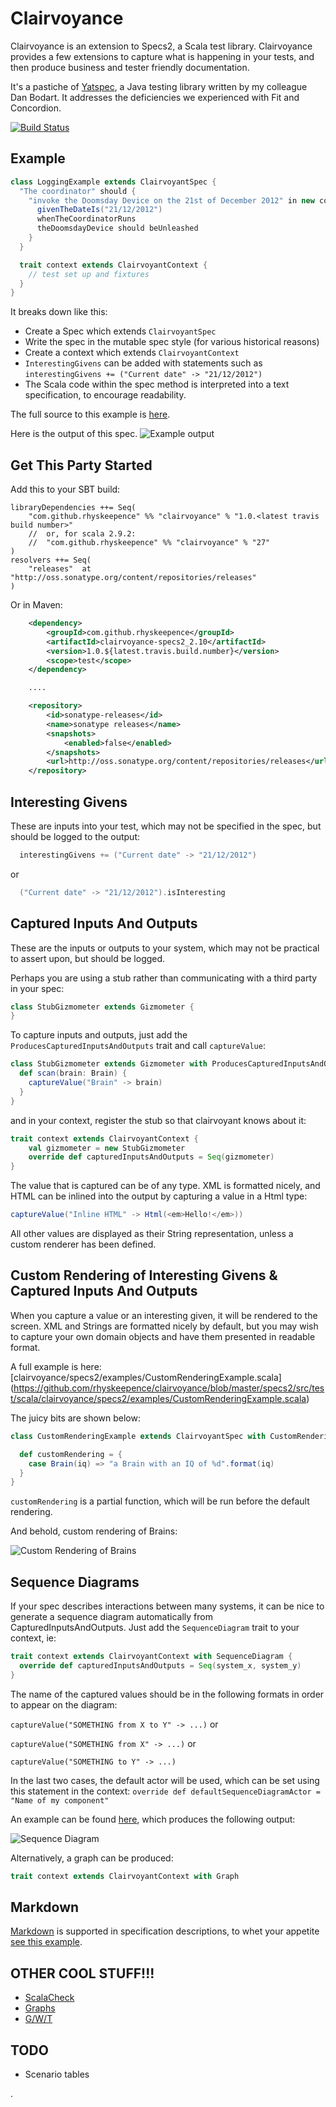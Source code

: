 Clairvoyance
============

Clairvoyance is an extension to Specs2, a Scala test library. Clairvoyance provides a few extensions to capture what is
happening in your tests, and then produce business and tester friendly documentation.

It's a pastiche of [Yatspec](http://code.google.com/p/yatspec), a Java testing library written by my colleague Dan
Bodart. It addresses the deficiencies we experienced with Fit and Concordion.

[![Build Status](https://secure.travis-ci.org/rhyskeepence/clairvoyance.svg)](http://travis-ci.org/rhyskeepence/clairvoyance)

Example
-------

```scala
class LoggingExample extends ClairvoyantSpec {
  "The coordinator" should {
    "invoke the Doomsday Device on the 21st of December 2012" in new context {
      givenTheDateIs("21/12/2012")
      whenTheCoordinatorRuns
      theDoomsdayDevice should beUnleashed
    }
  }

  trait context extends ClairvoyantContext {
    // test set up and fixtures
  }
}
```

It breaks down like this:

* Create a Spec which extends `ClairvoyantSpec`
* Write the spec in the mutable spec style (for various historical reasons)
* Create a context which extends `ClairvoyantContext`
* `InterestingGivens` can be added with statements such as `interestingGivens += ("Current date" -> "21/12/2012")`
* The Scala code within the spec method is interpreted into a text specification, to encourage readability.

The full source to this example is [here](https://github.com/rhyskeepence/clairvoyance/blob/master/specs2/src/test/scala/clairvoyance/specs2/examples/LoggingExample.scala).

Here is the output of this spec.
![Example output](http://github.com/rhyskeepence/clairvoyance/raw/master/doc/example-output.jpg)

Get This Party Started
----------------------

Add this to your SBT build:

    libraryDependencies ++= Seq(
        "com.github.rhyskeepence" %% "clairvoyance" % "1.0.<latest travis build number>"
        //  or, for scala 2.9.2: 
        //  "com.github.rhyskeepence" %% "clairvoyance" % "27"
    )
    resolvers ++= Seq(
        "releases"  at "http://oss.sonatype.org/content/repositories/releases"
    )

Or in Maven:

```xml
    <dependency>
        <groupId>com.github.rhyskeepence</groupId>
        <artifactId>clairvoyance-specs2_2.10</artifactId>
        <version>1.0.${latest.travis.build.number}</version>
        <scope>test</scope>
    </dependency>

    ....

    <repository>
        <id>sonatype-releases</id>
        <name>sonatype releases</name>
        <snapshots>
            <enabled>false</enabled>
        </snapshots>
        <url>http://oss.sonatype.org/content/repositories/releases</url>
    </repository>
```

Interesting Givens
------------------

These are inputs into your test, which may not be specified in the spec, but should be logged to the output:

```scala
  interestingGivens += ("Current date" -> "21/12/2012")
```

or

```scala
  ("Current date" -> "21/12/2012").isInteresting
```


Captured Inputs And Outputs
---------------------------

These are the inputs or outputs to your system, which may not be practical to assert upon, but should be logged.

Perhaps you are using a stub rather than communicating with a third party in your spec:

```scala
class StubGizmometer extends Gizmometer {
}
```

To capture inputs and outputs, just add the `ProducesCapturedInputsAndOutputs` trait and call `captureValue`:

```scala
class StubGizmometer extends Gizmometer with ProducesCapturedInputsAndOutputs {
  def scan(brain: Brain) {
    captureValue("Brain" -> brain)
  }
}
```

and in your context, register the stub so that clairvoyant knows about it:

```scala
trait context extends ClairvoyantContext {
    val gizmometer = new StubGizmometer
    override def capturedInputsAndOutputs = Seq(gizmometer)
}
```

The value that is captured can be of any type. XML is formatted nicely, and HTML can be inlined into the output
by capturing a value in a Html type:

```scala
captureValue("Inline HTML" -> Html(<em>Hello!</em>))
```

All other values are displayed as their String representation, unless a custom renderer has been defined.

Custom Rendering of Interesting Givens & Captured Inputs And Outputs
--------------------------------------------------------------------

When you capture a value or an interesting given, it will be rendered to the screen. XML and Strings are formatted
nicely by default, but you may wish to capture your own domain objects and have them presented in readable format.

A full example is here: [clairvoyance/specs2/examples/CustomRenderingExample.scala]
(https://github.com/rhyskeepence/clairvoyance/blob/master/specs2/src/test/scala/clairvoyance/specs2/examples/CustomRenderingExample.scala)

The juicy bits are shown below:

```scala
class CustomRenderingExample extends ClairvoyantSpec with CustomRendering {

  def customRendering = {
    case Brain(iq) => "a Brain with an IQ of %d".format(iq)
  }
}
```

`customRendering` is a partial function, which will be run before the default rendering.

And behold, custom rendering of Brains:

![Custom Rendering of Brains](http://github.com/rhyskeepence/clairvoyance/raw/master/doc/custom-rendering.jpg)

Sequence Diagrams
-----------------

If your spec describes interactions between many systems, it can be nice to generate a sequence diagram automatically
from CapturedInputsAndOutputs. Just add the `SequenceDiagram` trait to your context, ie:

```scala
trait context extends ClairvoyantContext with SequenceDiagram {
  override def capturedInputsAndOutputs = Seq(system_x, system_y)
}
```

The name of the captured values should be in the following formats in order to appear on the diagram:

`captureValue("SOMETHING from X to Y" -> ...)` or

`captureValue("SOMETHING from X" -> ...)` or

`captureValue("SOMETHING to Y" -> ...)`

In the last two cases, the default actor will be used, which can be set using this statement in the context:
`override def defaultSequenceDiagramActor = "Name of my component"`

An example can be found [here](https://github.com/rhyskeepence/clairvoyance/blob/master/specs2/src/test/scala/clairvoyance/specs2/examples/SequenceDiagramExample.scala),
which produces the following output:

![Sequence Diagram](http://github.com/rhyskeepence/clairvoyance/raw/master/doc/sequence.jpg)

Alternatively, a graph can be produced:

```scala
trait context extends ClairvoyantContext with Graph
```

Markdown
--------

[Markdown](http://en.wikipedia.org/wiki/Markdown) is supported in specification descriptions, to whet your appetite
[see this example](https://github.com/rhyskeepence/clairvoyance/blob/master/specs2/src/test/scala/clairvoyance/specs2/examples/MarkdownExample.scala).

OTHER COOL STUFF!!!
-------------------

* [ScalaCheck](https://github.com/rhyskeepence/clairvoyance/blob/master/specs2/src/test/scala/clairvoyance/specs2/examples/ScalaCheckExample.scala)
* [Graphs](https://github.com/rhyskeepence/clairvoyance/blob/master/specs2/src/test/scala/clairvoyance/specs2/examples/GraphExample.scala)
* [G/W/T](https://github.com/rhyskeepence/clairvoyance/blob/master/specs2/src/test/scala/clairvoyance/specs2/examples/GivenWhenThenExample.scala)

TODO
----

* Scenario tables

.